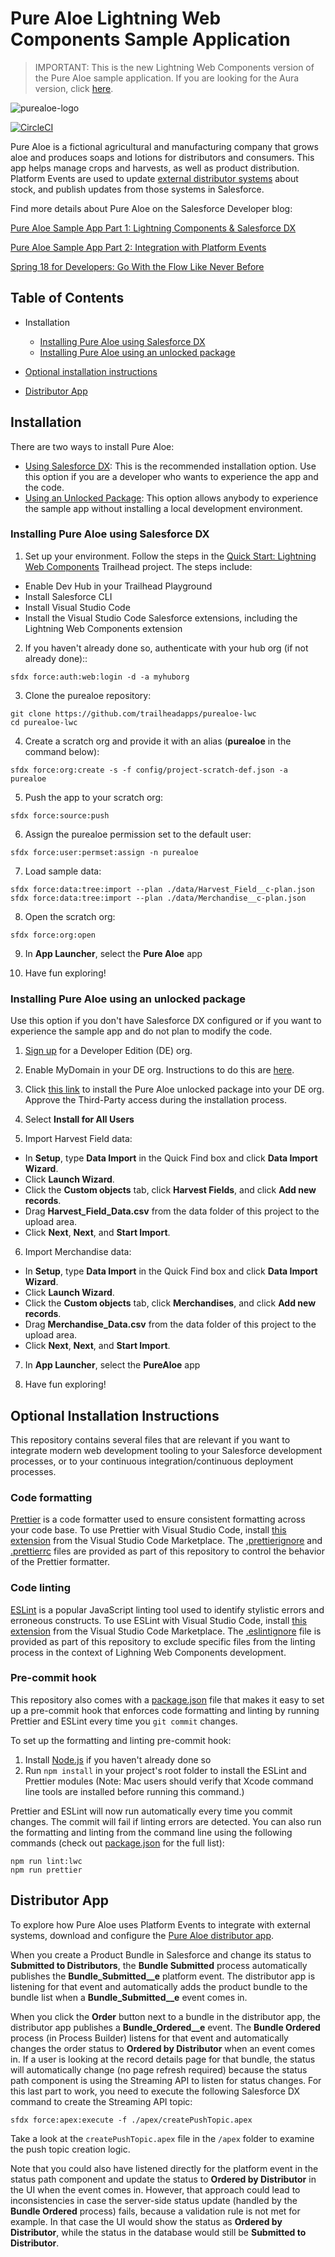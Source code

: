 # Pure Aloe Lightning Web Components Sample Application

> IMPORTANT: This is the new Lightning Web Components version of the Pure Aloe sample application. If you are looking for the Aura version, click [here](https://github.com/trailheadapps/purealoe).

![purealoe-logo](purealoe-logo.png)

[![CircleCI](https://circleci.com/gh/trailheadapps/purealoe-lwc.svg?style=svg)](https://circleci.com/gh/trailheadapps/purealoe-lwc)

Pure Aloe is a fictional agricultural and manufacturing company that grows aloe and produces soaps and lotions for distributors and consumers. This app helps manage crops and harvests, as well as product distribution. Platform Events are used to update [external distributor systems](https://github.com/trailheadapps/purealoe-distributor) about stock, and publish updates from those systems in Salesforce.

Find more details about Pure Aloe on the Salesforce Developer blog:

[Pure Aloe Sample App Part 1: Lightning Components & Salesforce DX](https://developer.salesforce.com/blogs/2017/11/pure-aloe-sample-application-part-1-lightning-components-salesforce-dx.html)

[Pure Aloe Sample App Part 2: Integration with Platform Events](https://developer.salesforce.com/blogs/2017/11/pure-aloe-sample-app-part-2-integration-platform-events.html)

[Spring 18 for Developers: Go With the Flow Like Never Before](https://developer.salesforce.com/blogs/2018/01/spring-18-for-developers-flow.html)

## Table of Contents

- Installation

  - [Installing Pure Aloe using Salesforce DX](#installing-pure-aloe-using-salesforce-dx)
  - [Installing Pure Aloe using an unlocked package](#installing-pure-aloe-using-an-unlocked-package)

- [Optional installation instructions](#optional-installation-instructions)

- [Distributor App](#distributor-app)

## Installation

There are two ways to install Pure Aloe:

- [Using Salesforce DX](#installing-pure-aloe-using-salesforce-dx): This is the recommended installation option. Use this option if you are a developer who wants to experience the app and the code.
- [Using an Unlocked Package](#installing-pure-aloe-using-an-unlocked-package): This option allows anybody to experience the sample app without installing a local development environment.

### Installing Pure Aloe using Salesforce DX

1. Set up your environment. Follow the steps in the [Quick Start: Lightning Web Components](https://trailhead.salesforce.com/content/learn/projects/quick-start-lightning-web-components/) Trailhead project. The steps include:

  - Enable Dev Hub in your Trailhead Playground
  - Install Salesforce CLI
  - Install Visual Studio Code
  - Install the Visual Studio Code Salesforce extensions, including the Lightning Web Components extension

2. If you haven't already done so, authenticate with your hub org (if not already done)::

  ```
  sfdx force:auth:web:login -d -a myhuborg
  ```

3. Clone the purealoe repository:

  ```
  git clone https://github.com/trailheadapps/purealoe-lwc
  cd purealoe-lwc
  ```

4. Create a scratch org and provide it with an alias (**purealoe** in the command below):

  ```
  sfdx force:org:create -s -f config/project-scratch-def.json -a purealoe
  ```

5. Push the app to your scratch org:

  ```
  sfdx force:source:push
  ```

6. Assign the purealoe permission set to the default user:

  ```
  sfdx force:user:permset:assign -n purealoe
  ```

7. Load sample data:

  ```
  sfdx force:data:tree:import --plan ./data/Harvest_Field__c-plan.json
  sfdx force:data:tree:import --plan ./data/Merchandise__c-plan.json
  ```

8. Open the scratch org:

  ```
  sfdx force:org:open
  ```

9. In **App Launcher**, select the **Pure Aloe** app

10. Have fun exploring!

### Installing Pure Aloe using an unlocked package

Use this option if you don't have Salesforce DX configured or if you want to experience the sample app and do not plan to modify the code.

1. [Sign up](https://developer.salesforce.com/signup) for a Developer Edition (DE) org.

2. Enable MyDomain in your DE org. Instructions to do this are [here](https://trailhead.salesforce.com/modules/identity_login/units/identity_login_my_domain).

3. Click [this link](https://login.salesforce.com/packaging/installPackage.apexp?p0=04tB0000000YGzBIAW) to install the Pure Aloe unlocked package into your DE org. Approve the Third-Party access during the installation process.

4. Select **Install for All Users**

5. Import Harvest Field data:

  - In **Setup**, type **Data Import** in the Quick Find box and click **Data Import Wizard**.
  - Click **Launch Wizard**.
  - Click the **Custom objects** tab, click **Harvest Fields**, and click **Add new records**.
  - Drag **Harvest_Field_Data.csv** from the data folder of this project to the upload area.
  - Click **Next**, **Next**, and **Start Import**.

6. Import Merchandise data:

  - In **Setup**, type **Data Import** in the Quick Find box and click **Data Import Wizard**.
  - Click **Launch Wizard**.
  - Click the **Custom objects** tab, click **Merchandises**, and click **Add new records**.
  - Drag **Merchandise_Data.csv** from the data folder of this project to the upload area.
  - Click **Next**, **Next**, and **Start Import**.

7. In **App Launcher**, select the **PureAloe** app

8. Have fun exploring!

## Optional Installation Instructions

This repository contains several files that are relevant if you want to integrate modern web development tooling to your Salesforce development processes, or to your continuous integration/continuous deployment processes.

### Code formatting

[Prettier](https://prettier.io "https://prettier.io/") is a code formatter used to ensure consistent formatting across your code base. To use Prettier with Visual Studio Code, install [this extension](https://marketplace.visualstudio.com/items?itemName=esbenp.prettier-vscode) from the Visual Studio Code Marketplace. The [.prettierignore](/.prettierignore) and [.prettierrc](/.prettierrc) files are provided as part of this repository to control the behavior of the Prettier formatter.

### Code linting

[ESLint](https://eslint.org/) is a popular JavaScript linting tool used to identify stylistic errors and erroneous constructs. To use ESLint with Visual Studio Code, install [this extension](https://marketplace.visualstudio.com/items?itemName=salesforce.salesforcedx-vscode-lwc) from the Visual Studio Code Marketplace. The [.eslintignore](/.eslintignore) file is provided as part of this repository to exclude specific files from the linting process in the context of Lighning Web Components development.

### Pre-commit hook

This repository also comes with a [package.json](./package.json) file that makes it easy to set up a pre-commit hook that enforces code formatting and linting by running Prettier and ESLint every time you `git commit` changes.

To set up the formatting and linting pre-commit hook:

1. Install [Node.js](https://nodejs.org) if you haven't already done so
2. Run `npm install` in your project's root folder to install the ESLint and Prettier modules (Note: Mac users should verify that Xcode command line tools are installed before running this command.)

Prettier and ESLint will now run automatically every time you commit changes. The commit will fail if linting errors are detected. You can also run the formatting and linting from the command line using the following commands (check out [package.json](./package.json) for the full list):

```
npm run lint:lwc
npm run prettier
```

## Distributor App

To explore how Pure Aloe uses Platform Events to integrate with external systems, download and configure the [Pure Aloe distributor app](https://github.com/trailheadapps/purealoe-distributor).

When you create a Product Bundle in Salesforce and change its status to **Submitted to Distributors**, the **Bundle Submitted** process automatically publishes the **Bundle_Submitted__e** platform event. The distributor app is listening for that event and automatically adds the product bundle to the bundle list when a **Bundle_Submitted__e** event comes in.

When you click the **Order** button next to a bundle in the distributor app, the distributor app publishes a **Bundle_Ordered__e** event. The **Bundle Ordered** process (in Process Builder) listens for that event and automatically changes the order status to **Ordered by Distributor** when an event comes in. If a user is looking at the record details page for that bundle, the status will automatically change (no page refresh required) because the status path component is using the Streaming API to listen for status changes. For this last part to work, you need to execute the following Salesforce DX command to create the Streaming API topic:

```
sfdx force:apex:execute -f ./apex/createPushTopic.apex
```

Take a look at the `createPushTopic.apex` file in the `/apex` folder to examine the push topic creation logic.

Note that you could also have listened directly for the platform event in the status path component and update the status to **Ordered by Distributor** in the UI when the event comes in. However, that approach could lead to inconsistencies in case the server-side status update (handled by the **Bundle Ordered** process) fails, because a validation rule is not met for example. In that case the UI would show the status as **Ordered by Distributor**, while the status in the database would still be **Submitted to Distributor**.
